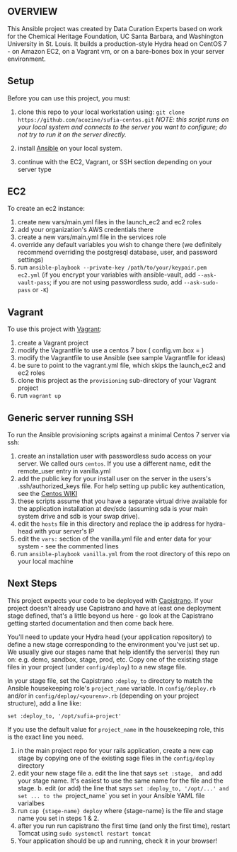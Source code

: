 ## OVERVIEW
This Ansible project was created by Data Curation Experts based on work for the Chemical Heritage Foundation, UC Santa Barbara, and Washington University in St. Louis. It builds a production-style Hydra head on CentOS 7 - on Amazon EC2, on a Vagrant vm, or on a bare-bones box in your server environment.

## Setup
Before you can use this project, you must:

1. clone this repo to your local workstation using: `git clone
   https://github.com/acozine/sufia-centos.git` *NOTE: this script
   runs on your local system and connects to the server you want to
   configure; do not try to run it on the server directly.*

2. install [Ansible](http://docs.ansible.com/intro_installation.html) on your local system.

3. continue with the EC2, Vagrant, or SSH section depending on your server type

## EC2

To create an ec2 instance:

1. create new vars/main.yml files in the launch_ec2 and ec2 roles
2. add your organization's AWS credentials there
3. create a new vars/main.yml file in the services role
4. override any default variables you wish to change there (we definitely recommend overriding the postgresql database, user, and password settings)
5. run `ansible-playbook --private-key /path/to/your/keypair.pem ec2.yml` (if you encrypt your variables with ansible-vault, add `--ask-vault-pass`; if you are not using passwordless sudo, add `--ask-sudo-pass` or `-K`)

## Vagrant

To use this project with [Vagrant](http://docs.vagrantup.com/v2/):

1. create a Vagrant project
2. modify the Vagrantfile to use a centos 7 box ( config.vm.box = )
3. modify the Vagrantfile to use Ansible (see sample Vagrantfile for ideas)
4. be sure to point to the vagrant.yml file, which skips the launch_ec2 and ec2 roles
5. clone this project as the `provisioning` sub-directory of your Vagrant project
6. run `vagrant up`


## Generic server running SSH

To run the Ansible provisioning scripts against a minimal Centos 7 server via ssh:

1. create an installation user with passwordless sudo access on your server.  We called ours `centos`.  If you use a different name, edit the remote\_user entry in vanilla.yml
2. add the public key for your install user on the server in the users's .ssh/authorized\_keys file.  For help setting up public key authentication, see the [Centos WIKI](https://wiki.centos.org/HowTos/Network/SecuringSSH#head-9c5717fe7f9bb26332c9d67571200f8c1e4324bc)
3. these scripts assume that you have a separate virtual drive available for the application installation at dev/sdc (assuming sda is your main system drive and sdb is your swap drive).
3. edit the `hosts` file in this directory and replace the ip address for hydra-head with your server's IP
4. edit the `vars:` section of the vanilla.yml file and enter data for your system - see the commented lines
5. run `ansible-playbook vanilla.yml` from the root directory of this repo on your local machine

## Next Steps

This project expects your code to be deployed with [Capistrano](http://capistranorb.com/). If your project doesn't already use
Capistrano and have at least one deployment stage defined, that's a little beyond us here - go look at the Capistrano getting started
documentation and then come back here.

You'll need to update your Hydra head (your application repository) to define a new stage corresponding to the environment you've just set up.
We usually give our stages name that help identify the server(s) they run on: e.g. demo, sandbox, stage, prod, etc.  Copy one of the existing stage files in your project (under `config/deploy`) to a new stage file.


In your stage file, set the Capistrano `:deploy_to` directory to match the Ansible housekeeping role's
`project_name` variable. In `config/deploy.rb` and/or in `config/deploy/<yourenv>.rb` (depending on your project structure),
add a line like:

```
set :deploy_to, '/opt/sufia-project'
```

If you use the default value for `project_name` in the housekeeping role, this is the exact line you need.

1. in the main project repo for your rails application, create a new cap stage by copying one of the existing sage files in the `config/deploy` directory
2. edit your new stage file
    a. edit the line that says `set :stage, ` and add your stage name.  It's easiest to use the same name for the file and the stage.
    b. edit (or add) the line that says `set :deploy_to, '/opt/...' and set ... to the `project_name` you set in your Ansible YAML file varialbes
3. run `cap {stage-name} deploy` where {stage-name} is the file and stage name you set in steps 1 & 2.
4. after you run run capistrano the first time (and only the first time), restart Tomcat using `sudo systemctl restart tomcat`
5. Your application should be up and running, check it in your browser!
